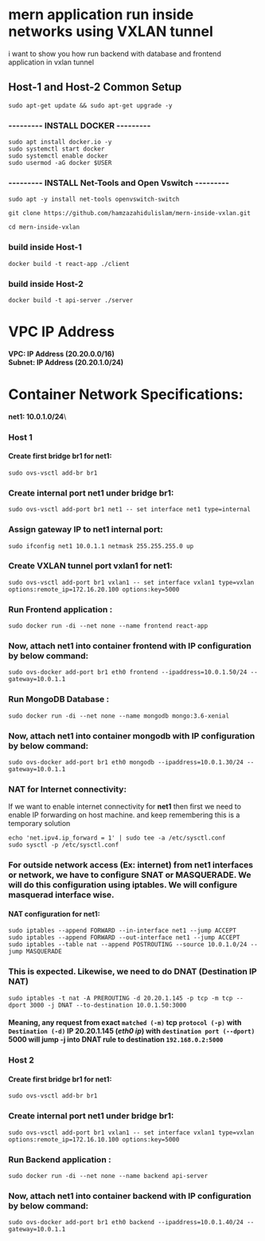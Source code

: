 <!-- @format -->

# mern application run inside networks using VXLAN tunnel

i want to show you how run backend with database and frontend application in vxlan tunnel

## Host-1 and Host-2 Common Setup

    sudo apt-get update && sudo apt-get upgrade -y

### --------- INSTALL DOCKER ---------

```
sudo apt install docker.io -y
sudo systemctl start docker
sudo systemctl enable docker
sudo usermod -aG docker $USER
```

### --------- INSTALL Net-Tools and Open Vswitch ---------

    sudo apt -y install net-tools openvswitch-switch

    git clone https://github.com/hamzazahidulislam/mern-inside-vxlan.git

    cd mern-inside-vxlan

### build inside Host-1

    docker build -t react-app ./client

### build inside Host-2

    docker build -t api-server ./server

# VPC IP Address

**VPC: IP Address (20.20.0.0/16)**\
 **Subnet: IP Address (20.20.1.0/24)**

# Container Network Specifications:

**net1: 10.0.1.0/24**\

### Host 1

#### Create first bridge **br1** for **net1**:

    sudo ovs-vsctl add-br br1

### Create internal port **net1** under bridge **br1**:

    sudo ovs-vsctl add-port br1 net1 -- set interface net1 type=internal

### Assign gateway IP to **net1** internal port:

    sudo ifconfig net1 10.0.1.1 netmask 255.255.255.0 up

### Create VXLAN tunnel port **vxlan1** for **net1**:

    sudo ovs-vsctl add-port br1 vxlan1 -- set interface vxlan1 type=vxlan options:remote_ip=172.16.20.100 options:key=5000

### Run Frontend application :

    sudo docker run -di --net none --name frontend react-app

### Now, attach **net1** into container **frontend** with IP configuration by below command:

    sudo ovs-docker add-port br1 eth0 frontend --ipaddress=10.0.1.50/24 --gateway=10.0.1.1

### Run MongoDB Database :

    sudo docker run -di --net none --name mongodb mongo:3.6-xenial

### Now, attach **net1** into container **mongodb** with IP configuration by below command:

    sudo ovs-docker add-port br1 eth0 mongodb --ipaddress=10.0.1.30/24 --gateway=10.0.1.1

### NAT for Internet connectivity:

If we want to enable internet connectivity for **net1** then first we need to enable IP forwarding on host machine. and keep remembering this is a temporary solution

    echo 'net.ipv4.ip_forward = 1' | sudo tee -a /etc/sysctl.conf
    sudo sysctl -p /etc/sysctl.conf

### For outside network access (Ex: internet) from **net1** interfaces or network, we have to configure **SNAT** or **MASQUERADE**. We will do this configuration using **iptables**. We will configure masquerad interface wise.

#### NAT configuration for **net1**:

    sudo iptables --append FORWARD --in-interface net1 --jump ACCEPT
    sudo iptables --append FORWARD --out-interface net1 --jump ACCEPT
    sudo iptables --table nat --append POSTROUTING --source 10.0.1.0/24 --jump MASQUERADE

### This is expected. Likewise, we need to do **DNAT** (Destination IP NAT)

    sudo iptables -t nat -A PREROUTING -d 20.20.1.145 -p tcp -m tcp --dport 3000 -j DNAT --to-destination 10.0.1.50:3000

#### Meaning, any request from exact `matched (-m)` **tcp** `protocol (-p)` with `Destination (-d)` IP 20.20.1.145 (_eth0 ip_) with `destination port (--dport)` 5000 will jump -j into **DNAT** rule to destination `192.168.0.2:5000`

### Host 2

#### Create first bridge **br1** for **net1**:

    sudo ovs-vsctl add-br br1

### Create internal port **net1** under bridge **br1**:

    sudo ovs-vsctl add-port br1 vxlan1 -- set interface vxlan1 type=vxlan options:remote_ip=172.16.10.100 options:key=5000

### Run Backend application :

    sudo docker run -di --net none --name backend api-server

### Now, attach **net1** into container **backend** with IP configuration by below command:

    sudo ovs-docker add-port br1 eth0 backend --ipaddress=10.0.1.40/24 --gateway=10.0.1.1
